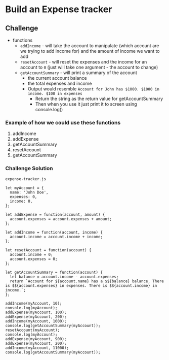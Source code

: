 # Build an Expense tracker
## Challenge
* functions
    - `addIncome` - will take the account to manipulate (which account are we trying to add income for) and the amount of income we want to add
    - `resetAccount` - will reset the expenses and the income for an account to `0` (just will take one argument - the account to change)
    - `getAccountSummary` - will print a summary of the account
        + the current account balance
        + the total expenses and income
        + Output would resemble `Account for John has $1000. $1000 in income. $100 in expenses`
            * Return the string as the return value for getAccountSummary
            * Then when you use it just print it to screen using console.log()

### Example of how we could use these functions
1. addIncome
2. addExpense
3. getAccountSummary
4. resetAccount
5. getAccountSummary

### Challenge Solution
`expense-tracker.js`

```
let myAccount = {
  name: 'John Doe',
  expenses: 0,
  income: 0,
};

let addExpense = function(account, amount) {
  account.expenses = account.expenses + amount;
};

let addIncome = function(account, income) {
  account.income = account.income + income;
};

let resetAccount = function(account) {
  account.income = 0;
  account.expenses = 0;
};

let getAccountSummary = function(account) {
  let balance = account.income - account.expenses;
  return `Account for ${account.name} has a $${balance} balance. There is $${account.expenses} in expenses. There is $${account.income} in income.`;
};

addIncome(myAccount, 10);
console.log(myAccount);
addExpense(myAccount, 100);
addExpense(myAccount, 200);
addIncome(myAccount, 1000);
console.log(getAccountSummary(myAccount));
resetAccount(myAccount);
console.log(myAccount);
addExpense(myAccount, 900);
addExpense(myAccount, 200);
addIncome(myAccount, 11000);
console.log(getAccountSummary(myAccount));
```


